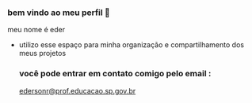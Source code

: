 ### bem vindo ao meu perfil 🤘 

meu nome é eder
- utilizo esse espaço para minha organização e compartilhamento dos meus projetos

  ### você pode entrar em contato comigo pelo email : 

  edersonr@prof.educacao.sp.gov.br
  

